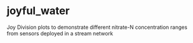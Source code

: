 # joyful_water
Joy Division plots to demonstrate different nitrate-N concentration ranges from sensors deployed in a stream network  
